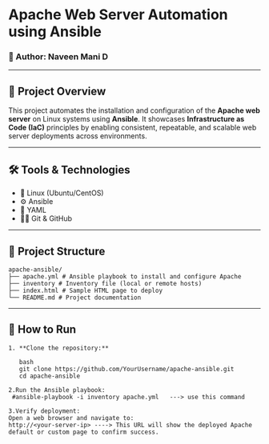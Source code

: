 # Apache Web Server Automation using Ansible

### 👤 Author: Naveen Mani D

---

## 📘 Project Overview

This project automates the installation and configuration of the **Apache web server** on Linux systems using **Ansible**. It showcases **Infrastructure as Code (IaC)** principles by enabling consistent, repeatable, and scalable web server deployments across environments.

---

## 🛠️ Tools & Technologies

- 🐧 Linux (Ubuntu/CentOS)  
- ⚙️ Ansible  
- 📄 YAML  
- 🧑‍💻 Git & GitHub  
  
---

## 📂 Project Structure
```
apache-ansible/
├── apache.yml # Ansible playbook to install and configure Apache
├── inventory # Inventory file (local or remote hosts)
├── index.html # Sample HTML page to deploy
└── README.md # Project documentation
```
---
## 🚀 How to Run
```
1. **Clone the repository:**

   bash
   git clone https://github.com/YourUsername/apache-ansible.git
   cd apache-ansible

2.Run the Ansible playbook:
 #ansible-playbook -i inventory apache.yml   ---> use this command

3.Verify deployment:
Open a web browser and navigate to:
http://<your-server-ip> ----> This URL will show the deployed Apache default or custom page to confirm success.



